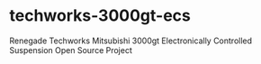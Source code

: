 # techworks-3000gt-ecs
Renegade Techworks Mitsubishi 3000gt Electronically Controlled Suspension Open Source Project 
